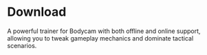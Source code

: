 # Download
A powerful trainer for Bodycam with both offline and online support, allowing you to tweak gameplay mechanics and dominate tactical scenarios.
